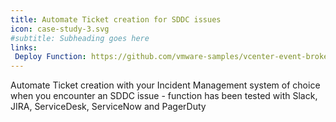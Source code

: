 ```yaml
---
title: Automate Ticket creation for SDDC issues
icon: case-study-3.svg
#subtitle: Subheading goes here
links:  
 Deploy Function: https://github.com/vmware-samples/vcenter-event-broker-appliance/tree/master/examples/python/invoke-rest-api
---
```

Automate Ticket creation with your Incident Management system of choice when you encounter an SDDC issue - function has been tested with Slack, JIRA, ServiceDesk, ServiceNow and PagerDuty